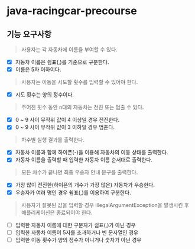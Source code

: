 # java-racingcar-precourse

## 기능 요구사항

> 사용자는 각 자동차에 이름을 부여할 수 있다.

- [x] 자동차 이름은 쉼표(,)를 기준으로 구분한다.
- [x] 이름은 5자 이하이다.

> 사용자는 이동을 시도할 횟수를 입력할 수 있어야 한다.

- [x] 시도 횟수는 양의 정수이다.

> 주어진 횟수 동안 n대의 자동차는 전진 또는 멈출 수 있다.

- [x] 0 ~ 9 사이 무작위 값이 4 이상일 경우 전진한다.
- [x] 0 ~ 9 사이 무작위 값이 3 이하일 경우 멈춘다.

> 차수별 실행 결과를 출력한다.

- [x] 자동차 이름과 함께 하이픈(-)을 이용해 자동차의 이동 상태를 출력한다.
- [x] 자동차 이름을 출력할 때 입력한 자동차 이름 순서대로 출력한다.

> 모든 차수가 끝나면 최종 우승자 안내 문구를 출력한다.

- [x] 가장 많이 전진한(하이픈의 개수가 가장 많은) 자동차가 우승한다.
- [x] 우승자가 여러 명인 경우 쉼표(,)를 이용하여 구분한다.

> 사용자가 잘못된 값을 입력할 경우 IllegalArgumentException을 발생시킨 후 애플리케이션은 종료되어야 한다.

- [ ] 입력한 자동차 이름에 대한 구분자가 쉼표(,)가 아닌 경우
- [ ] 입력한 자동차 이름이 5자를 초과하거나 빈 문자열인 경우
- [ ] 입력한 이동 횟수가 양의 정수가 아니거나 숫자가 아닌 경우
